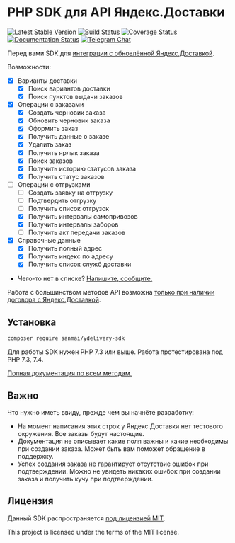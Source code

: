 # PHP SDK для API Яндекс.Доставки

[![Latest Stable Version](https://poser.pugx.org/sanmai/ydelivery-sdk/v/stable)](https://packagist.org/packages/sanmai/ydelivery-sdk)
[![Build Status](https://travis-ci.com/sanmai/ydelivery-sdk.svg?branch=main)](https://travis-ci.com/sanmai/ydelivery-sdk)
[![Coverage Status](https://coveralls.io/repos/github/sanmai/ydelivery-sdk/badge.svg?branch=main)](https://coveralls.io/github/sanmai/ydelivery-sdk?branch=main)
[![Documentation Status](https://readthedocs.org/projects/ydelivery-sdk/badge/?version=latest)](https://ydelivery-sdk.readthedocs.io/?badge=latest)
[![Telegram Chat](https://img.shields.io/badge/telegram-chat-blue.svg?logo=telegram)](https://t.me/phpydeliverysdk)

Перед вами SDK для [интеграции с обновлённой Яндекс.Доставкой](https://yandex.ru/support/delivery-3/register.html).

Возможности:

- [x] Варианты доставки
   - [x] Поиск вариантов доставки
   - [x] Поиск пунктов выдачи заказов
- [x] Операции с заказами
   - [x] Создать черновик заказа
   - [x] Обновить черновик заказа
   - [x] Оформить заказ
   - [x] Получить данные о заказе
   - [x] Удалить заказ
   - [x] Получить ярлык заказа
   - [x] Поиск заказов
   - [x] Получить историю статусов заказа
   - [x] Получить статус заказов
- [ ] Операции с отгрузками
  - [ ] Создать заявку на отгрузку
  - [ ] Подтвердить отгрузку
  - [ ] Получить список отгрузок
  - [x] Получить интервалы самопривозов
  - [x] Получить интервалы заборов
  - [ ] Получить акт передачи заказов
- [x] Справочные данные
  - [x] Получить полный адрес
  - [x] Получить индекс по адресу
  - [x] Получить список служб доставки
- Чего-то нет в списке? [Напишите, сообщите.](https://github.com/sanmai/delivery-sdk/issues/new/choose)

Работа с большинством методов API возможна [только при наличии договора с Яндекс.Доставкой](https://yandex.ru/dev/delivery-3/doc/dg/concepts/access-docpage/).


## Установка

```bash
composer require sanmai/ydelivery-sdk
```
Для работы SDK нужен PHP 7.3 или выше. Работа протестирована под PHP 7.3, 7.4.

[Полная документация по всем методам.](https://ydelivery-sdk.readthedocs.io/)

## Важно

Что нужно иметь ввиду, прежде чем вы начнёте разработку:

- На момент написания этих строк у Яндекс.Доставки нет тестового окружения. Все заказы будут настоящие.
- Документация не описывает какие поля важны и какие необходимы при создании заказа. Может быть вам поможет обращение в поддержку.
- Успех создания заказа не гарантирует отсутствие ошибок при подтверждении. Можно не увидеть никаких ошибок при создании заказа и получить кучу при подтверждении.

## Лицензия

Данный SDK распространяется [под лицензией MIT](LICENSE).

This project is licensed under the terms of the MIT license.




